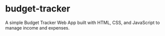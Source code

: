 # budget-tracker
A simple Budget Tracker Web App built with HTML, CSS, and JavaScript to manage income and expenses.
